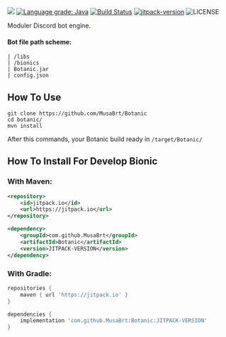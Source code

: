 ![](http://image-write-app.herokuapp.com/?x=880&y=33&size=130&text=koply&url=https%3A%2F%2Fimage-write-app.herokuapp.com%2F%3Fx%3D185%26y%3D25%26size%3D150%26text%3DBotanic%26url%3Dhttps%3A%2F%2Fwww.afcapital.ru%2Fa%2Fpgs%2Fimages%2Fcontent-grid-bg.png)
[![Language grade: Java](https://img.shields.io/lgtm/grade/java/g/MusaBrt/Botanic.svg?logo=lgtm&logoWidth=18)](https://lgtm.com/projects/g/MusaBrt/Botanic/context:java)
[![Build Status](https://travis-ci.com/musabrt/botanic.svg?branch=master)](https://travis-ci.com/musabrt/botanic)
[![jitpack-version](https://jitpack.io/v/MusaBrt/Botanic.svg)](https://jitpack.io/#MusaBrt/Botanic)
![LICENSE](https://img.shields.io/github/license/MusaBrt/Botanic?style=flat)

Moduler Discord bot engine.

#### Bot file path scheme:
```
| /libs
| /bionics
| Botanic.jar
| config.json
```

## How To Use
```
git clone https://github.com/MusaBrt/Botanic
cd botanic/
mvn install
```
After this commands, your Botanic build ready in `/target/Botanic/`

## How To Install For Develop Bionic
### With Maven:
```xml
<repository>
    <id>jitpack.io</id>
    <url>https://jitpack.io</url>
</repository>

<dependency>
    <groupId>com.github.MusaBrt</groupId>
    <artifactId>Botanic</artifactId>
    <version>JITPACK-VERSION</version>
</dependency>
```
### With Gradle:
```gradle
repositories {
    maven { url 'https://jitpack.io' }
}

dependencies {
    implementation 'com.github.MusaBrt:Botanic:JITPACK-VERSION'
}
```

